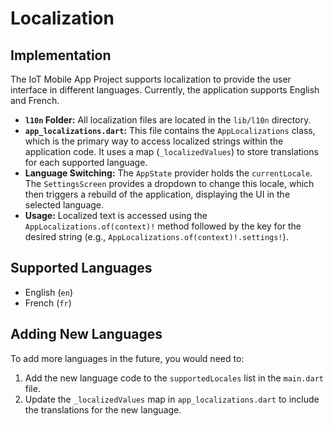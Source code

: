 # Localization

## Implementation

The IoT Mobile App Project supports localization to provide the user interface in different languages. Currently, the application supports English and French.

* **`l10n` Folder:** All localization files are located in the `lib/l10n` directory.
* **`app_localizations.dart`:** This file contains the `AppLocalizations` class, which is the primary way to access localized strings within the application code. It uses a map (`_localizedValues`) to store translations for each supported language.
* **Language Switching:** The `AppState` provider holds the `currentLocale`. The `SettingsScreen` provides a dropdown to change this locale, which then triggers a rebuild of the application, displaying the UI in the selected language.
* **Usage:** Localized text is accessed using the `AppLocalizations.of(context)!` method followed by the key for the desired string (e.g., `AppLocalizations.of(context)!.settings!`).

## Supported Languages

* English (`en`)
* French (`fr`)

## Adding New Languages

To add more languages in the future, you would need to:

1. Add the new language code to the `supportedLocales` list in the `main.dart` file.
2. Update the `_localizedValues` map in `app_localizations.dart` to include the translations for the new language.
